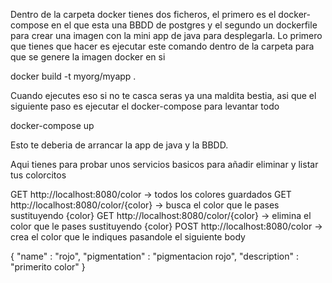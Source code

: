Dentro de la carpeta docker tienes dos ficheros, el primero es el docker-compose en el que esta una BBDD de postgres y el segundo un dockerfile para crear una imagen
con la mini app de java para desplegarla. Lo primero que tienes que hacer es ejecutar este comando dentro de la carpeta para que se genere la imagen docker en si

docker build -t myorg/myapp .

Cuando ejecutes eso si no te casca seras ya una maldita bestia, asi que el siguiente paso es ejecutar el docker-compose para levantar todo

docker-compose up

Esto te deberia de arrancar la app de java y la BBDD.

Aqui tienes para probar unos servicios basicos para añadir eliminar y listar tus colorcitos

GET http://localhost:8080/color -> todos los colores guardados
GET http://localhost:8080/color/{color} -> busca el color que le pases sustituyendo {color}
GET http://localhost:8080/color/{color} -> elimina el color que le pases sustituyendo {color}
POST http://localhost:8080/color -> crea el color que le indiques pasandole el siguiente body

{
    "name" : "rojo",
    "pigmentation" : "pigmentacion rojo",
    "description" : "primerito color"
}

